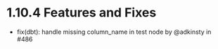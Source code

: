 # 1.10.4 Features and Fixes

* fix(dbt): handle missing column\_name in test node by @adkinsty in #486

